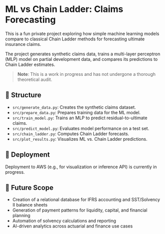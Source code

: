 
# ML vs Chain Ladder: Claims Forecasting

This is a fun private project exploring how simple machine learning models compare to classical Chain Ladder methods for forecasting ultimate insurance claims.

The project generates synthetic claims data, trains a multi-layer perceptron (MLP) model on partial development data, and compares its predictions to Chain Ladder estimates.

> **Note**: This is a work in progress and has not undergone a thorough theoretical audit.

## 📁 Structure

- `src/generate_data.py`: Creates the synthetic claims dataset.
- `src/prepare_data.py`: Prepares training data for the ML model.
- `src/train_model.py`: Trains an MLP to predict residual-to-ultimate claims.
- `src/predict_model.py`: Evaluates model performance on a test set.
- `src/chain_ladder.py`: Computes Chain Ladder forecasts.
- `src/plot_results.py`: Visualizes ML vs. Chain Ladder predictions.

## 🚀 Deployment

Deployment to AWS (e.g., for visualization or inference API) is currently in progress.

## 🔮 Future Scope

- Creation of a relational database for IFRS accounting and SST/Solvency II balance sheets
- Generation of payment patterns for liquidity, capital, and financial planning
- Automation of solvency calculations and reporting
- AI-driven analytics across actuarial and finance use cases

